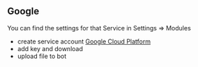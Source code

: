 ## Google

You can find the settings for that Service in Settings => Modules

- create service account [Google Cloud Platform](https://console.cloud.google.com/apis/credentials)
- add key and download
- upload file to bot